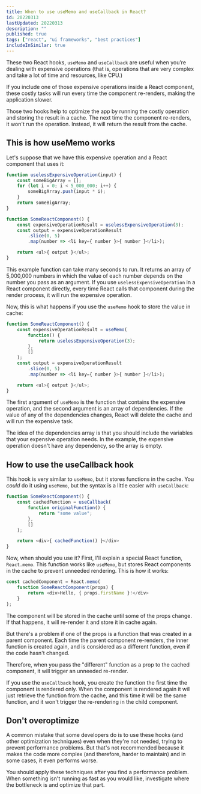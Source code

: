```yaml
---
title: When to use useMemo and useCallback in React?
id: 20220313
lastUpdated: 20220313
description: ""
published: true
tags: ["react", "ui frameworks", "best practices"]
includeInSimilar: true
---
```


These two React hooks, `useMemo` and `useCallback` are useful when you’re dealing with expensive operations (that is, operations that are very complex and take a lot of time and resources, like CPU.)

If you include one of those expensive operations inside a React component, these costly tasks will run every time the component re-renders, making the application slower.

Those two hooks help to optimize the app by running the costly operation and storing the result in a cache. The next time the component re-renders, it won't run the operation. Instead, it will return the result from the cache.

## This is how useMemo works

Let's suppose that we have this expensive operation and a React component that uses it:
```javascript
function uselessExpensiveOperation(input) {
    const someBigArray = [];
    for (let i = 0; i < 5_000_000; i++) {
        someBigArray.push(input * i);
    }
    return someBigArray;
}

function SomeReactComponent() {
    const expensiveOperationResult = uselessExpensiveOperation(3);
    const output = expensiveOperationResult
        .slice(0, 5)
        .map(number => <li key={ number }>{ number }</li>);

    return <ul>{ output }</ul>;
}
```
This example function can take many seconds to run. It returns an array of 5,000,000 numbers in which the value of each number depends on the number you pass as an argument. If you use `uselessExpensiveOperation` in a React component directly, every time React calls that component during the render process, it will run the expensive operation.

Now, this is what happens if you use the `useMemo` hook to store the value in cache:

```javascript
function SomeReactComponent() {
    const expensiveOperationResult = useMemo(
        function() {
            return uselessExpensiveOperation(3);
        },
        []
    );
    const output = expensiveOperationResult
        .slice(0, 5)
        .map(number => <li key={ number }>{ number }</li>);

    return <ul>{ output }</ul>;
}
```
The first argument of `useMemo` is the function that contains the expensive operation, and the second argument is an array of dependencies. If the value of any of the dependencies changes, React will delete the cache and will run the expensive task. 

The idea of the dependencies array is that you should include the variables that your expensive operation needs. In the example, the expensive operation doesn't have any dependency, so the array is empty.

## How to use the useCallback hook
This hook is very similar to `useMemo`, but it stores functions in the cache. You *could* do it using `useMemo`, but the syntax is a little easier with `useCallback`:

```javascript
function SomeReactComponent() {
    const cachedFunction = useCallback(
        function originalFunction() {
            return "some value";
        },
        []
    );

    return <div>{ cachedFunction() }</div>
}
```
Now, when should you use it? First, I'll explain a special React function, `React.memo`. This function works like `useMemo`, but stores React components in the cache to prevent unneeded rendering. This is how it works:
```javascript
const cachedComponent = React.memo(
    function SomeReactComponent(props) {
        return <div>Hello, { props.firstName }!</div>
    }
);
```
The component will be stored in the cache until some of the props change. If that happens, it will re-render it and store it in cache again.

But there's a problem if one of the props is a function that was created in a parent component. Each time the parent component re-renders, the inner function is created again, and is considered as a different function, even if the code hasn't changed.

Therefore, when you pass the "different" function as a prop to the cached component, it will trigger an unneeded re-render.

If you use the `useCallback` hook, you create the function the first time the component is rendered only. When the component is rendered again it will just retrieve the function from the cache, and this time it will be the same function, and it won't trigger the re-rendering in the child component.

## Don't overoptimize

A common mistake that some developers do is to use these hooks (and other optimization techniques) even when they're not needed, trying to prevent performance problems. But that's not recommended because it makes the code more complex (and therefore, harder to maintain) and in some cases, it even performs worse.

You should apply these techniques after you find a performance problem. When something isn't running as fast as you would like, investigate where the bottleneck is and optimize that part.